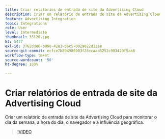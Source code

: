 ```yaml
---
title: Criar relatórios de entrada de site da Advertising Cloud
description: Criar um relatório de entrada de site da Advertising Cloud para monitorar o dia da semana, a hora do dia, o navegador e a influência geográfica.
feature: Advertising Integration
topic: Integrations
role: User
level: Intermediate
thumbnail: 35120.jpg
kt: 5477
exl-id: 3762dde6-b090-42e3-b6c5-002a022d13ee
source-git-commit: ecfce7b894986903f28ecaaa3252c903420f5aa8
workflow-type: tm+mt
source-wordcount: '50'
ht-degree: 100%

---
```


# Criar relatórios de entrada de site da Advertising Cloud

Criar um relatório de entrada de site da Advertising Cloud para monitorar o dia da semana, a hora do dia, o navegador e a influência geográfica.

>[!VIDEO](https://video.tv.adobe.com/v/35120/?quality=12&learn=on)
